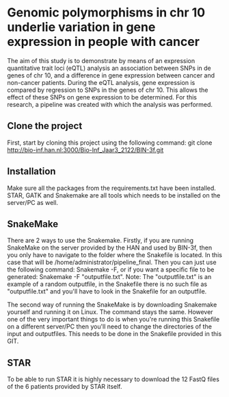 # Genomic polymorphisms in chr 10 underlie variation in gene expression in people with cancer

The aim of this study is to demonstrate by means of an expression
quantitative trait loci (eQTL) analysis an association between SNPs in de genes of chr 10, and a difference in gene expression between cancer and non-cancer patients.
During the eQTL analysis, gene expression is compared by regression to SNPs in the genes of chr 10. This allows the effect of these SNPs on gene expression to be determined. For this research, a pipeline was created with which the analysis was performed.

## Clone the project
First, start by cloning this project using the following command:
git clone http://bio-inf.han.nl:3000/Bio-Inf_Jaar3_2122/BIN-3f.git

## Installation
Make sure all the packages from the requirements.txt have been
installed. STAR, GATK and Snakemake are all tools which needs to be installed on the server/PC as well. 

## SnakeMake
There are 2 ways to use the Snakemake. Firstly, if you are running SnakeMake on the server provided by the HAN and used by BIN-3f, then you only have to navigate to the folder where the Snakefile is located. In this case that will be /home/administrator/pipeline_final. Then you can just use the following command: Snakemake -F, or if you want a specific file to be generated: Snakemake -F "outputfile.txt". Note: The "outputfile.txt" is an example of a random outputfile, in the Snakefile there is no such file as "outputfile.txt" and you'll have to look in the Snakefile for an outputfile.

The second way of running the SnakeMake is by downloading Snakemake yourself and running it on Linux. The command stays the same. However one of the very important things to do is when you're running this Snakefile on a different server/PC then you'll need to change the directories of the input and outputfiles. This needs to be done in the Snakefile provided in this GIT. 

## STAR
To be able to run STAR it is highly necessary to download the 12 FastQ files of the 6 patients provided by STAR itself. 


